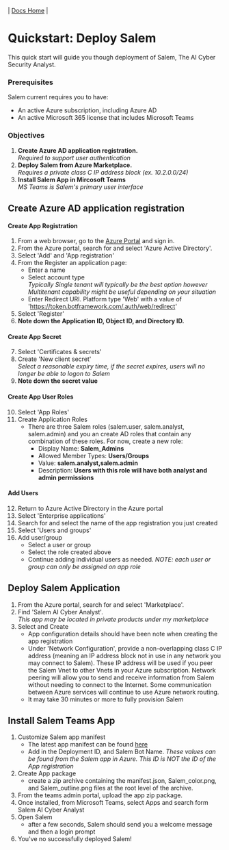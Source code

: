 | [Docs Home](../index.md) |

# Quickstart: Deploy Salem
This quick start will guide you though deployment of Salem, The AI Cyber Security Analyst.

### Prerequisites
Salem current requires you to have:
* An active Azure subscription, including Azure AD
* An active Microsoft 365 license that includes Microsoft Teams

### Objectives
1. **Create Azure AD application registration.**  
*Required to support user authentication*
3. **Deploy Salem from Azure Marketplace.**  
*Requires a private class C IP address block (ex. 10.2.0.0/24)*
4. **Install Salem App in Mircosoft Teams**  
*MS Teams is Salem's primary user interface* 

## Create Azure AD application registration
#### Create App Registration
1. From a web browser, go to the [Azure Portal](https://portal.azure.com) and sign in.
2. From the Azure portal, search for and select 'Azure Active Directory'.
3. Select 'Add' and 'App registration'
4. From the Register an application page:
    * Enter a name
    * Select account type  
    *Typically Single tenant will typically be the best option however Multitenant capability might be useful depending on your situation*
    * Enter Redirect URI. Platform type 'Web' with a value of 'https://token.botframework.com/.auth/web/redirect'
5. Select 'Register'
6. **Note down the Application ID, Object ID, and Directory ID.**

#### Create App Secret
7. Select 'Certificates & secrets'
8. Create 'New client secret'  
*Select a reasonable expiry time, if the secret expires, users will no longer be able to logon to Salem*
9. **Note down the secret value**

#### Create App User Roles
10. Select 'App Roles'
11. Create Application Roles
    * There are three Salem roles (salem.user, salem.analyst, salem.admin) and you an create AD roles that contain any combination of these roles.  For now, create a new role:
        * Display Name: **Salem_Admins**
        * Allowed Member Types: **Users/Groups**
        * Value: **salem.analyst,salem.admin**
        * Description: **Users with this role will have both analyst and admin permissions**

#### Add Users
12. Return to Azure Active Directory in the Azure portal
13. Select 'Enterprise applications'
14. Search for and select the name of the app registration you just created
15. Select 'Users and groups'
16. Add user/group
    * Select a user or group
    * Select the role created above
    * Continue adding individual users as needed.  *NOTE: each user or group can only be assigned on app role*

## Deploy Salem Application
1. From the Azure portal, search for and select 'Marketplace'.
2. Find 'Salem AI Cyber Analyst'.  
*This app may be located in private products under my marketplace*
3. Select and Create
    * App configuration details should have been note when creating the app registration
    * Under 'Network Configuration', provide a non-overlapping class C IP address (meaning an IP address block not in use in any network you may connect to Salem).  These IP address will be used if you peer the Salem Vnet to other Vnets in your Azure subscription.  Network peering will allow you to send and receive information from Salem without needing to connect to the Internet.  Some communication between Azure services will continue to use Azure network routing.
    * It may take 30 minutes or more to fully provision Salem

## Install Salem Teams App
1. Customize Salem app manifest
    * The latest app manifest can be found [here](https://github.com/Salem-Cyber/Utils/tree/main/Teams%20App)
    * Add in the Deployment ID, and Salem Bot Name. *These values can be found from the Salem app in Azure.  This ID is NOT the ID of the App registration*
2. Create App package
    * create a zip archive containing the manifest.json, Salem_color.png, and Salem_outline.png files at the root level of the archive.
3. From the teams admin portal, upload the app zip package.
4. Once installed, from Microsoft Teams, select Apps and search form Salem AI Cyber Analyst
5. Open Salem
    * after a few seconds, Salem should send you a welcome message and then a login prompt
6. You've no successfully deployed Salem!